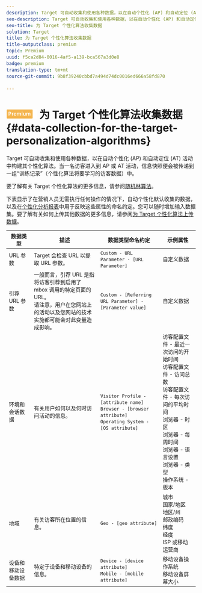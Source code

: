 ```yaml
---
description: Target 可自动收集和使用各种数据，以在自动个性化 (AP) 和自动定位 (AT) 活动中构建其个性化算法。当一名访客进入到 AP 或 AT 活动，信息快照便会被传递到一组“训练记录”（个性化算法将要学习的访客数据）中。
seo-description: Target 可自动收集和使用各种数据，以在自动个性化 (AP) 和自动定位 (AT) 活动中构建其个性化算法。当一名访客进入到 AP 或 AT 活动，信息快照便会被传递到一组“训练记录”（个性化算法将要学习的访客数据）中。
seo-title: 为 Target 个性化算法收集数据
solution: Target
title: 为 Target 个性化算法收集数据
title-outputclass: premium
topic: Premium
uuid: f5ca2d84-0016-4af5-a139-bca567a3d0e8
badge: premium
translation-type: tm+mt
source-git-commit: 9b8f39240cbbd7a494d74dc0016ed666a58fd870

---
```



# ![PREMIUM](/help/assets/premium.png) 为 Target 个性化算法收集数据{#data-collection-for-the-target-personalization-algorithms}

Target 可自动收集和使用各种数据，以在自动个性化 (AP) 和自动定位 (AT) 活动中构建其个性化算法。当一名访客进入到 AP 或 AT 活动，信息快照便会被传递到一组“训练记录”（个性化算法将要学习的访客数据）中。

要了解有关 Target 个性化算法的更多信息，请参阅[随机林算法](../../c-activities/t-automated-personalization/algo-random-forest.md#concept_48F3CDAA16A848D2A84CDCD19DAAE3AA)。

下表显示了在营销人员无需执行任何操作的情况下，自动个性化默认收集的数据，以及在[个性化分析报表](../../c-reports/c-personalization-insights-reports/personalization-insights-reports.md#concept_A897070E1EDC403EB84CFB7A6ECAD767)中用于反映这些属性的命名约定。您可以随时增加输入数据集。要了解有关如何上传其他数据的更多信息，请参阅[为 Target 个性化算法上传数据](../../c-activities/t-automated-personalization/uploading-data-for-the-target-personalization-algorithms.md#concept_85EA505B37E54514A1C8AB91553FEED6)。

| 数据类型 | 描述 | 数据类型命名约定 | 示例属性 |
|--- |--- |--- |--- |
| URL 参数 | Target 会检查 URL 以提取 URL 参数。 | `Custom - URL Parameter - [URL Parameter]` | 自定义数据 |
| 引荐 URL 参数 | 一般而言，引荐 URL 是指将访客引荐到启用了 mbox 调用的特定页面的 URL。<br>请注意，用户在您网站上的活动以及您网站的技术实施都可能会对此变量造成影响。 | `Custom - [Referring URL Parameter] - [Parameter value]` | 自定义数据 |
| 环境和会话数据 | 有关用户如何以及何时访问活动的信息。 | `Visitor Profile - [attribute name]`<br>`Browser - [browser attribute]`<br>`Operating System - [OS attribute]` | 访客配置文件 - 最近一次访问的开始时间<br>访客配置文件 - 访问总数<br>访客配置文件 - 每次访问的平均时间<br>浏览器 - 时区<br>浏览器 - 每周时间<br>浏览器 - 语言设置<br>浏览器 - 类型<br>操作系统 - 版本 |
| 地域 | 有关访客所在位置的信息。 | `Geo - [geo attribute]` | 城市<br>国家/地区<br>地区/州<br>邮政编码<br>纬度<br>经度<br>ISP 或移动运营商 |
| 设备和移动设备数据 | 特定于设备和移动设备的信息。 | `Device - [device attribute]`<br>`Mobile - [mobile attribute]` | 移动设备操作系统<br>移动设备屏幕大小 |

